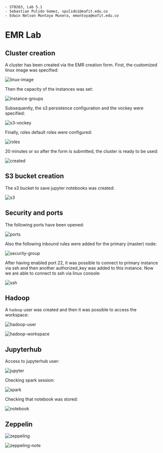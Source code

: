 ```
- ST0263, Lab 5.1
- Sebastian Pulido Gomez, spulido1@eafit.edu.co
- Edwin Nelson Montoya Munera, emontoya@eafit.edu.co
```


# EMR Lab

## Cluster creation

A cluster has been created via the EMR creation form. First, the customized linux image was specified:

![linux-image](assets/5.1/creation-linux-image.png)

Then the capacity of the instances was set:

![instance-groups](assets/5.1/creation-instance-groups-conf.png)

Subsequently, the s3 persistence configuration and the vockey were specified:

![s3-vockey](assets/5.1/creation-vockey-and-s3.png)

Finally, roles default roles were configured:

![roles](assets/5.1/creation-roles.png)

20 minutes or so after the form is submitted, the cluster is ready to be used:

![created](assets/5.1/cluster-created.png)


## S3 bucket creation

The s3 bucket to save jupyter notebooks was created:

![s3](assets/5.1/s3bucket.png)


## Security and ports

The following ports have been opened:

![ports](assets/5.1/open-ports.png)

Also the following inbound rules were added for the primary (master) node:

![security-group](assets/5.1/security-group.png)

After having enabled port 22, it was possible to connect to primary instance via ssh and then another authorized_key was
added to this instance. Now we are able to connect to ssh via linux console:

![ssh](assets/5.1/ssh-conn.png)


## Hadoop

A `hadoop` user was created and then it was possible to access the workspace:

![hadoop-user](assets/5.1/hadoop-user.png)

![hadoop-workspace](assets/5.1/hadoop-workspace.png)


## Jupyterhub

Access to jupyterhub user:

![jupyter](assets/5.1/jupyterhub.png)


Checking spark session:

![spark](assets/5.1/spark-session.png)

Checking that notebook was stored:

![notebook](assets/5.1/notebook.png)


## Zeppelin

![zeppeling](assets/5.1/zeppelin.png)

![zeppeling-note](assets/5.1/zeppelin-note.png)

